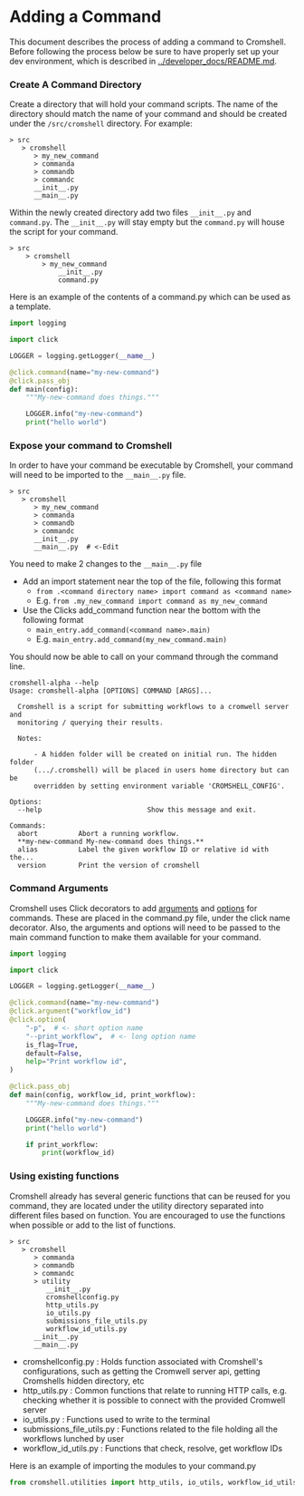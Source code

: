 # Adding a Command

This document describes the process of adding a command to Cromshell. Before following
the process below be sure to have properly set up your dev environment, which is 
described in [../developer_docs/README.md](../developer_docs/README.md).

### Create A Command Directory 
Create a directory that will hold your command scripts. The name of the directory 
should match the name of your command and should be created under the `/src/cromshell` 
directory. For example:

    > src
       > cromshell
          > my_new_command
          > commanda
          > commandb
          > commandc
          __init__.py
          __main__.py

Within the newly created directory add two files `__init__.py` and `command.py`. 
The `__init__.py` will stay empty but the `command.py` will house the script for your command. 


    > src
        > cromshell
            > my_new_command
                __init__.py
                command.py


Here is an example of the contents of a command.py which can be used as a template.

```python
import logging

import click

LOGGER = logging.getLogger(__name__)

@click.command(name="my-new-command")
@click.pass_obj
def main(config):
    """My-new-command does things."""

    LOGGER.info("my-new-command")
    print("hello world")
```

### Expose your command to Cromshell
In order to have your command be executable by Cromshell, your command will 
need to be imported to the `__main__.py` file. 

    > src
       > cromshell
          > my_new_command
          > commanda
          > commandb
          > commandc
          __init__.py
          __main__.py  # <-Edit

You need to make 2 changes to the `__main__.py` file
- Add an import statement near the top of the file, following this format
  - `from .<command directory name> import command as <command name>`
  - E.g. `from .my_new_command import command as my_new_command`
- Use the Clicks add_command function near the bottom with the following format
  - `main_entry.add_command(<command name>.main)`
  - E.g. `main_entry.add_command(my_new_command.main)`

You should now be able to call on your command through the command line. 
    
    cromshell-alpha --help
    Usage: cromshell-alpha [OPTIONS] COMMAND [ARGS]...
    
      Cromshell is a script for submitting workflows to a cromwell server and
      monitoring / querying their results.
    
      Notes:
    
          - A hidden folder will be created on initial run. The hidden folder
          (.../.cromshell) will be placed in users home directory but can be
          overridden by setting environment variable 'CROMSHELL_CONFIG'.
    
    Options:
      --help                          Show this message and exit.
    
    Commands:
      abort          Abort a running workflow.
      **my-new-command My-new-command does things.**
      alias          Label the given workflow ID or relative id with the...
      version        Print the version of cromshell



### Command Arguments

Cromshell uses Click decorators to add [arguments](https://click.palletsprojects.com/en/8.1.x/arguments/) 
and [options](https://click.palletsprojects.com/en/8.1.x/options/) for commands. 
These are placed in the command.py file, under the click name decorator. Also, the 
arguments and options will need to be passed to the main command function 
to make them available for your command. 
```python
import logging

import click

LOGGER = logging.getLogger(__name__)

@click.command(name="my-new-command")
@click.argument("workflow_id")
@click.option(
    "-p",  # <- short option name
    "--print_workflow",  # <- long option name
    is_flag=True,
    default=False,
    help="Print workflow id",
)

@click.pass_obj
def main(config, workflow_id, print_workflow):
    """My-new-command does things."""

    LOGGER.info("my-new-command")
    print("hello world")

    if print_workflow:
        print(workflow_id)
```



### Using existing functions

Cromshell already has several generic functions that can be reused for you command, 
they are located under the utility directory separated into different files 
based on function. You are encouraged to use the functions when possible or 
add to the list of functions. 

    > src
       > cromshell
          > commanda
          > commandb
          > commandc
          > utility
             __init__.py
             cromshellconfig.py
             http_utils.py
             io_utils.py
             submissions_file_utils.py
             workflow_id_utils.py 
          __init__.py
          __main__.py


- cromshellconfig.py : Holds function associated with Cromshell's configurations, such as getting the Cromwell server api, getting Cromshells hidden directory, etc
- http_utils.py : Common functions that relate to running HTTP calls, e.g. checking whether it is possible to connect with the provided Cromwell server
- io_utils.py : Functions used to write to the terminal
- submissions_file_utils.py : Functions related to the file holding all the workflows lunched by user
- workflow_id_utils.py : Functions that check, resolve, get workflow IDs

Here is an example of importing the modules to your command.py

```python
from cromshell.utilities import http_utils, io_utils, workflow_id_utils
```